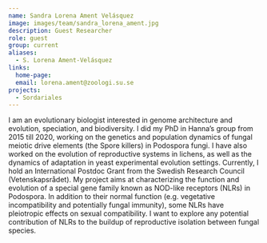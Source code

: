 ```yaml
---
name: Sandra Lorena Ament Velásquez
image: images/team/sandra_lorena_ament.jpg
description: Guest Researcher
role: guest
group: current
aliases:
  - S. Lorena Ament-Velásquez
links:
  home-page:
  email: lorena.ament@zoologi.su.se
projects:
  - Sordariales
---
```


I am an evolutionary biologist interested in genome architecture and evolution, speciation, and biodiversity. I did my PhD in Hanna’s group from 2015 till 2020, working on the genetics and population dynamics of fungal meiotic drive elements (the Spore killers) in Podospora fungi. I have also worked on the evolution of reproductive systems in lichens, as well as the dynamics of adaptation in yeast experimental evolution settings. Currently, I hold an International Postdoc Grant from the Swedish Research Council (Vetenskapsrådet). My project aims at characterizing the function and evolution of a special gene family known as NOD-like receptors (NLRs) in Podospora. In addition to their normal function (e.g. vegetative incompatibility and potentially fungal immunity), some NLRs have pleiotropic effects on sexual compatibility. I want to explore any potential contribution of NLRs to the buildup of reproductive isolation between fungal species.